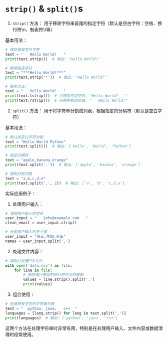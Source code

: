 # `strip()` & `split()`s 

1. `strip()` 方法：
用于移除字符串首尾的指定字符（默认是空白字符：空格、换行符\n、制表符\t等）

基本用法：
```python
# 移除首尾空白字符
text = "   Hello World!   "
print(text.strip())  # 输出: "Hello World!"

# 移除指定字符
text = "***Hello World!***"
print(text.strip('*'))  # 输出: "Hello World!"

# 相关方法：
text = "   Hello World!   "
print(text.lstrip())  # 只移除左边空白: "Hello World!   "
print(text.rstrip())  # 只移除右边空白: "   Hello World!"
```

2. `split()` 方法：
用于将字符串分割成列表，根据指定的分隔符（默认是空白字符）

基本用法：
```python
# 默认按空白字符分割
text = "Hello World Python"
print(text.split())  # 输出: ['Hello', 'World', 'Python']

# 指定分隔符
text = "apple,banana,orange"
print(text.split(','))  # 输出: ['apple', 'banana', 'orange']

# 限制分割次数
text = "a,b,c,d,e"
print(text.split(',', 2))  # 输出: ['a', 'b', 'c,d,e']
```

实际应用例子：

1. 处理用户输入：
```python
# 清理用户输入的空白
user_input = "   john@example.com   "
clean_email = user_input.strip()

# 分割用户输入的多个值
user_input = "张三,李四,王五"
names = user_input.split(',')
```

2. 处理文件内容：
```python
# 读取并处理CSV文件
with open('data.csv') as file:
    for line in file:
        # 去除每行末尾的换行符并分割数据
        values = line.strip().split(',')
        print(values)
```

3. 组合使用：
```python
# 处理带有空白的字符串列表
text = "  python, java,   c++  "
languages = [lang.strip() for lang in text.split(',')]
print(languages)  # 输出: ['python', 'java', 'c++']
```

这两个方法在处理字符串时非常有用，特别是在处理用户输入、文件内容或数据清理时经常使用。